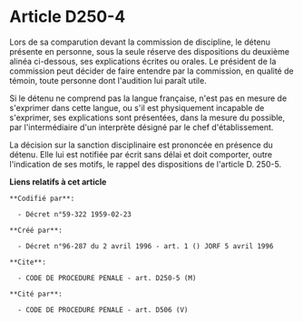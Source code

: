 # Article D250-4

Lors de sa comparution devant la commission de discipline, le détenu présente en personne, sous la seule réserve des
dispositions du deuxième alinéa ci-dessous, ses explications écrites ou orales. Le président de la commission peut décider de
faire entendre par la commission, en qualité de témoin, toute personne dont l'audition lui paraît utile.

Si le détenu ne comprend pas la langue française, n'est pas en mesure de s'exprimer dans cette langue, ou s'il est
physiquement incapable de s'exprimer, ses explications sont présentées, dans la mesure du possible, par l'intermédiaire d'un
interprète désigné par le chef d'établissement.

La décision sur la sanction disciplinaire est prononcée en présence du détenu. Elle lui est notifiée par écrit sans délai et
doit comporter, outre l'indication de ses motifs, le rappel des dispositions de l'article D. 250-5.

**Liens relatifs à cet article**

	**Codifié par**:

	  - Décret n°59-322 1959-02-23

	**Créé par**:

	  - Décret n°96-287 du 2 avril 1996 - art. 1 () JORF 5 avril 1996

	**Cite**:

	  - CODE DE PROCEDURE PENALE - art. D250-5 (M)

	**Cité par**:

	  - CODE DE PROCEDURE PENALE - art. D506 (V)
